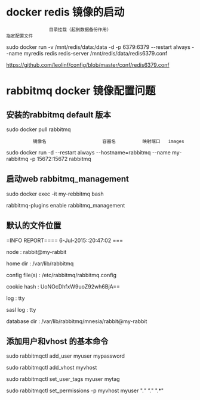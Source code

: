 # docker redis 镜像的启动

                    目录挂载（起到数据备份作用）                                           指定配置文件
sudo docker run -v /mnt/redis/data:/data -d -p 6379:6379 --restart always --name myredis redis redis-server /mnt/redis/data/redis6379.conf

<https://github.com/leolinf/config/blob/master/conf/redis6379.conf>

# rabbitmq docker 镜像配置问题

## 安装的rabbitmq default 版本

sudo docker pull rabbitmq 

              镜像名                     容器名          映射端口   images    

sudo docker run -d --restart always --hostname=rabbitmq --name my-rabbitmq -p 15672:15672 rabbitmq

## 启动web rabbitmq_management 

sudo docker exec -it my-rebbitmq bash

rabbitmq-plugins enable rabbitmq_management

## 默认的文件位置

=INFO REPORT==== 6-Jul-2015::20:47:02 ===

node           : rabbit@my-rabbit

home dir       : /var/lib/rabbitmq

config file(s) : /etc/rabbitmq/rabbitmq.config

cookie hash    : UoNOcDhfxW9uoZ92wh6BjA==

log            : tty

sasl log       : tty

database dir   : /var/lib/rabbitmq/mnesia/rabbit@my-rabbit

## 添加用户和vhost 的基本命令

sudo rabbitmqctl add_user myuser mypassword

sudo rabbitmqctl add_vhost myvhost

sudo rabbitmqctl set_user_tags myuser mytag

sudo rabbitmqctl set_permissions -p myvhost myuser ".*" ".*" ".*"
